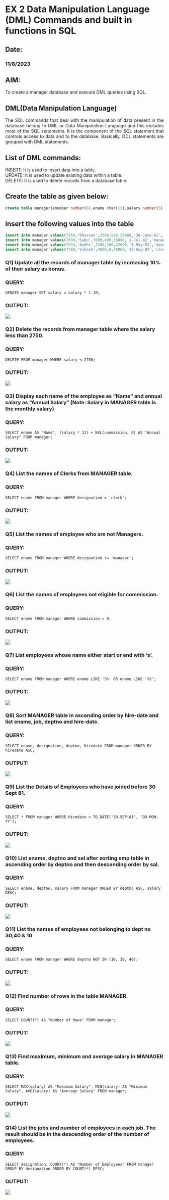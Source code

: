 # EX 2 Data Manipulation Language (DML) Commands and built in functions in SQL

## Date:

### 11/8/2023

## AIM:
To create a manager database and execute DML queries using SQL.


## DML(Data Manipulation Language)
<div align="justify">
The SQL commands that deal with the manipulation of data present in the database belong to DML or Data Manipulation Language and this includes most of the SQL statements. It is the component of the SQL statement that controls access to data and to the database. Basically, DCL statements are grouped with DML statements.
</div>

## List of DML commands: 
<div align="justify">
INSERT: It is used to insert data into a table.<br>
UPDATE: It is used to update existing data within a table.<br>
DELETE: It is used to delete records from a database table.<br>
</div>

## Create the table as given below:
```sql
create table manager(enumber number(6),ename char(15),salary number(5),commission number(4),annualsalary number(7),Hiredate date,designation char(10),deptno number(2),reporting char(10));
```
## insert the following values into the table
```sql
insert into manager values(7369,'Dharsan',2500,500,30000,'30-June-81','clerk',10,'John');
insert into manager values(7839,'Subu',3000,400,36000,'1-Jul-82','manager',null,'James');
insert into manager values(7934,'Aadhi',3500,300,42000,'1-May-82','manager',30,NULL);
insert into manager values(7788,'Vikash',4000,0,48000,'12-Aug-82','clerk',50,'Bond');
```

### Q1) Update all the records of manager table by increasing 10% of their salary as bonus.

### QUERY:
```
UPDATE manager SET salary = salary * 1.10;
```
### OUTPUT:

![](2.1.png)

### Q2) Delete the records from manager table where the salary less than 2750.


### QUERY:
```
DELETE FROM manager WHERE salary < 2750;
```
### OUTPUT:

![](2.2.png)

### Q3) Display each name of the employee as “Name” and annual salary as “Annual Salary” (Note: Salary in MANAGER table is the monthly salary)


### QUERY:
```
SELECT ename AS "Name", (salary * 12) + NVL(commission, 0) AS "Annual Salary" FROM manager;
```
### OUTPUT:

![](2.3.png)

### Q4)	List the names of Clerks from MANAGER table.


### QUERY:
```
SELECT ename FROM manager WHERE designation = 'clerk';
```
### OUTPUT:

![](2.4.png)

### Q5)	List the names of employee who are not Managers.


### QUERY:
```
SELECT ename FROM manager WHERE designation != 'manager';
```
### OUTPUT:

![](2.5.png)

### Q6)	List the names of employees not eligible for commission.


### QUERY:
```
SELECT ename FROM manager WHERE commission = 0;
```
### OUTPUT:

![](2.6.png)

### Q7)	List employees whose name either start or end with ‘s’.


### QUERY:
```
SELECT ename FROM manager WHERE ename LIKE 'S%' OR ename LIKE '%S';
```
### OUTPUT:

![](2.7.png)

### Q8) Sort MANAGER table in ascending order by hire-date and list ename, job, deptno and hire-date.


### QUERY:
```
SELECT ename, designation, deptno, Hiredate FROM manager ORDER BY hiredate ASC;
```
### OUTPUT:

![](2.8.png)

### Q9) List the Details of Employees who have joined before 30 Sept 81.


### QUERY:
```
SELECT * FROM manager WHERE Hiredate < TO_DATE('30-SEP-81', 'DD-MON-YY');
```
### OUTPUT:

![](2.9.png)

### Q10)	List ename, deptno and sal after sorting emp table in ascending order by deptno and then descending order by sal.


### QUERY:
```
SELECT ename, deptno, salary FROM manager ORDER BY deptno ASC, salary DESC;
```
### OUTPUT:

![](2.10.png)

### Q11) List the names of employees not belonging to dept no 30,40 & 10


### QUERY:
```
SELECT ename FROM manager WHERE deptno NOT IN (10, 30, 40);
```
### OUTPUT:

![](2.11.png)

### Q12) Find number of rows in the table MANAGER.

### QUERY:
```
SELECT COUNT(*) AS "Number of Rows" FROM manager;
```
### OUTPUT:

![](2.12.png)

### Q13) Find maximum, minimum and average salary in MANAGER table.

### QUERY:
```
SELECT MAX(salary) AS "Maximum Salary", MIN(salary) AS "Minimum Salary", AVG(salary) AS "Average Salary" FROM manager;
```
### OUTPUT:

![](2.13.png)

### Q14) List the jobs and number of employees in each job. The result should be in the descending order of the number of employees.

### QUERY:
```
SELECT designation, COUNT(*) AS "Number of Employees" FROM manager GROUP BY designation ORDER BY COUNT(*) DESC;
```
### OUTPUT:

![](2.14.png)
